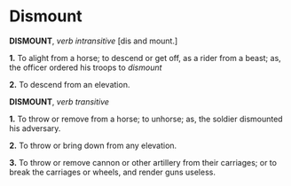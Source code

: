 # Dismount

**DISMOUNT**, _verb intransitive_ \[dis and mount.\]

**1.** To alight from a horse; to descend or get off, as a rider from a beast; as, the officer ordered his troops to _dismount_

**2.** To descend from an elevation.

**DISMOUNT**, _verb transitive_

**1.** To throw or remove from a horse; to unhorse; as, the soldier dismounted his adversary.

**2.** To throw or bring down from any elevation.

**3.** To throw or remove cannon or other artillery from their carriages; or to break the carriages or wheels, and render guns useless.